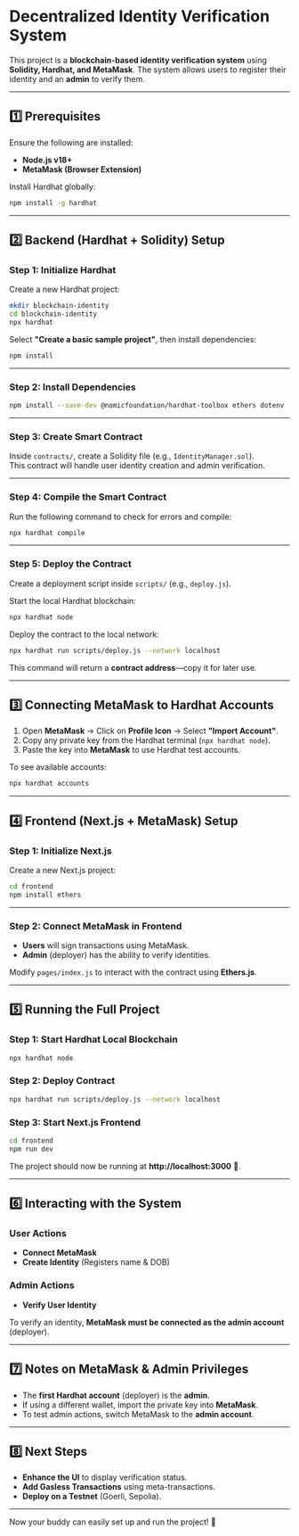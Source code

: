 # **Decentralized Identity Verification System**  

This project is a **blockchain-based identity verification system** using **Solidity, Hardhat, and MetaMask**. The system allows users to register their identity and an **admin** to verify them.

---

## **1️⃣ Prerequisites**  
Ensure the following are installed:  
- **Node.js v18+**  
- **MetaMask (Browser Extension)**  

Install Hardhat globally:  
```bash
npm install -g hardhat
```

---

## **2️⃣ Backend (Hardhat + Solidity) Setup**  
### **Step 1: Initialize Hardhat**  
Create a new Hardhat project:  
```bash
mkdir blockchain-identity
cd blockchain-identity
npx hardhat
```
Select **"Create a basic sample project"**, then install dependencies:  
```bash
npm install
```

---

### **Step 2: Install Dependencies**  
```bash
npm install --save-dev @nomicfoundation/hardhat-toolbox ethers dotenv
```

---

### **Step 3: Create Smart Contract**  
Inside `contracts/`, create a Solidity file (e.g., `IdentityManager.sol`).  
This contract will handle user identity creation and admin verification.  

---

### **Step 4: Compile the Smart Contract**  
Run the following command to check for errors and compile:  
```bash
npx hardhat compile
```

---

### **Step 5: Deploy the Contract**  
Create a deployment script inside `scripts/` (e.g., `deploy.js`).  

Start the local Hardhat blockchain:  
```bash
npx hardhat node
```

Deploy the contract to the local network:  
```bash
npx hardhat run scripts/deploy.js --network localhost
```
This command will return a **contract address**—copy it for later use.  

---

## **3️⃣ Connecting MetaMask to Hardhat Accounts**  
1. Open **MetaMask** → Click on **Profile Icon** → Select **"Import Account"**.  
2. Copy any private key from the Hardhat terminal (`npx hardhat node`).  
3. Paste the key into **MetaMask** to use Hardhat test accounts.  

To see available accounts:  
```bash
npx hardhat accounts
```

---

## **4️⃣ Frontend (Next.js + MetaMask) Setup**  
### **Step 1: Initialize Next.js**  
Create a new Next.js project:  
```bash
cd frontend
npm install ethers
```

---

### **Step 2: Connect MetaMask in Frontend**  
- **Users** will sign transactions using MetaMask.  
- **Admin** (deployer) has the ability to verify identities.  

Modify `pages/index.js` to interact with the contract using **Ethers.js**.  

---

## **5️⃣ Running the Full Project**  
### **Step 1: Start Hardhat Local Blockchain**  
```bash
npx hardhat node
```

### **Step 2: Deploy Contract**  
```bash
npx hardhat run scripts/deploy.js --network localhost
```

### **Step 3: Start Next.js Frontend**  
```bash
cd frontend
npm run dev
```

The project should now be running at **http://localhost:3000** 🎉.  

---

## **6️⃣ Interacting with the System**  
### **User Actions**
- **Connect MetaMask**  
- **Create Identity** (Registers name & DOB)  

### **Admin Actions**
- **Verify User Identity**  

To verify an identity, **MetaMask must be connected as the admin account** (deployer).  

---

## **7️⃣ Notes on MetaMask & Admin Privileges**  
- The **first Hardhat account** (deployer) is the **admin**.  
- If using a different wallet, import the private key into **MetaMask**.  
- To test admin actions, switch MetaMask to the **admin account**.  

---

## **8️⃣ Next Steps**
- **Enhance the UI** to display verification status.  
- **Add Gasless Transactions** using meta-transactions.  
- **Deploy on a Testnet** (Goerli, Sepolia).  

---

Now your buddy can easily set up and run the project! 🚀
